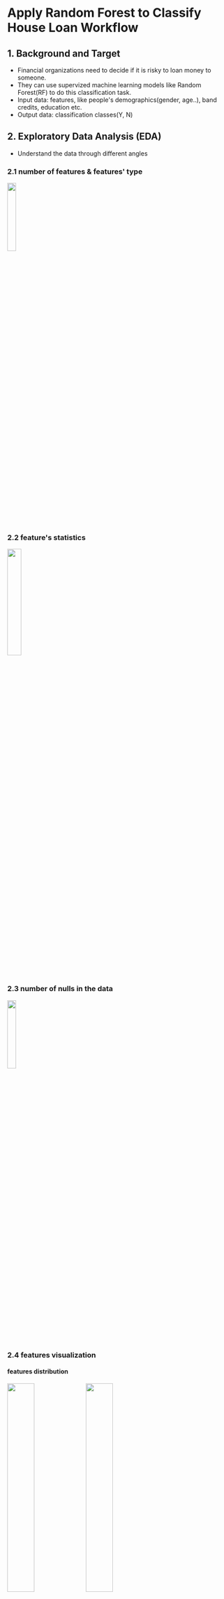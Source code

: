 # Apply Random Forest to Classify House Loan Workflow  

## 1. Background and Target
* Financial organizations need to decide if it is risky to loan money to someone.  
* They can use supervized machine learning models like Random Forest(RF) to do this classification task.  
* Input data: features, like people's demographics(gender, age..), band credits, education etc.  
* Output data: classification classes(Y, N)  

## 2. Exploratory Data Analysis (EDA)
* Understand the data through different angles
### 2.1 number of features & features' type
<div align="left">
<img src="https://github.com/GuilinXie/MachineLearning/blob/master/image/0_1_feature_viz.png" width="20%" height="20%"/>
</div>    

### 2.2 feature's statistics
<div align="left">
<img src="https://github.com/GuilinXie/MachineLearning/blob/master/image/0_2_feature_viz.png" width="25%" height="25%"/>
</div>    

### 2.3 number of nulls in the data
<div align="left">
<img src="https://github.com/GuilinXie/MachineLearning/blob/master/image/0_3_feature_viz.png" width="20%" height="20%"/>
</div>  

### 2.4 features visualization   
#### features distribution
<div align="left">
<img src="https://github.com/GuilinXie/MachineLearning/blob/master/image/1_feature_dist_viz.png" width="35%" height="35%"/>
<img src="https://github.com/GuilinXie/MachineLearning/blob/master/image/2_feature_viz.png" width="35%" height="35%"/>
</div>  

#### features & labels correlation
```
sns.set(style="ticks", color_codes=True)
sns.pairplot(train[['ApplicantIncome','CoapplicantIncome','LoanAmount','Loan_Status']], hue="Loan_Status", palette="coolwarm")
plt.show()
```

<div align="left">
<img src="https://github.com/GuilinXie/MachineLearning/blob/master/image/3_feature_label_pairplot_pic.png" width="50%" height="50%"/>
</div> 
  
    
## 2. Data Preprocessing
* Clean, filter, fill(imputer), transform, normalization, encoder(one-hot, LabelEncoder), feature-selection(selectKbest,chi-squared)
   
## 3. Model training & tuning params   
* RF model configuration example
```
rf = RandomForestClassifier(
                       bootstrap=True, ccp_alpha=0.0, class_weight=None,
                       criterion='gini', max_depth=4, max_features=4,
                       max_leaf_nodes=None, max_samples=None,
                       min_impurity_decrease=0.0, min_impurity_split=None,
                       min_samples_leaf=1, min_samples_split=2,
                       min_weight_fraction_leaf=0.0, n_estimators=20,
                       n_jobs=None, oob_score=False, random_state=None,
                       verbose=0, warm_start=False)
```
* The parameters for RF to tune is usually **max_depth**, **max_features**, and **n_estimators**
   
## 4. Evaluate model performance
* Possible Metrics:



| Metrics        | Classification           | Regression  |
| ------------- |:-------------:| -----:|
|   1    | Precison | MSE |
| 2      | Recall      |   RMSE |
|3 | F1     |    MAE |
| 4 | Accuracy      |    R^2 |
| 5 | ROC/AUC     |     |
| 6| Confusion Matrix    |     |

* Note:
**ROC/AUC** for binary classify  
Sensitivity(Recall, True Positive Rate)->ROC y-axis   
1-Specificity(False Positive Rate) -> ROC x-axis

**Clasification Report**
```
from sklearn.metrics import classification_report

result = classification_report(y_test, y_pred, target_names=rf[1].classes_)
for line in result.split("\r\n"):
    print(line)
```
<div align="left">
<img src="https://github.com/GuilinXie/MachineLearning/blob/master/image/classification_report.png" width="50%" height="50%"/>
</div>
**confusion matrix**  
* In my project, I used confusion matrix to check the model performance.  
```
from sklearn.metrics import confusion_matrix
import matplotlib.pyplot as plt
import seaborn as sns
%matplotlib inline

matrix = confusion_matrix(y_test, y_pred)
ax = sns.heatmap(matrix,annot=True,cbar=True,center=100.0,xticklabels=rf[1].classes_.tolist(),yticklabels=rf[1].classes_.tolist())
plt.ylabel("True Label")
plt.xlabel("Predicted Label")
bottom, top = ax.get_ylim()
ax.set_ylim(bottom, top)
# ax.set_ylim(bottom + 0.5, top - 0.5)
plt.title("Confusion Matrix")
```
<div align="left">
<img src="https://github.com/GuilinXie/MachineLearning/blob/master/image/confusion%20matrix.png" width="50%" height="50%"/>
</div>

## 5. Interpret Models
* LR model is not easy to interpret because of the random selection of samples and features,   
* However, we could still pick some of the individul trees to visulize the prediction logics.   
* In this project, I chose one tree(max_depth=4, max_features=4) from the forest to check how features contribute to the final classification.

<div align="left">
<img src="https://github.com/GuilinXie/MachineLearning/blob/master/image/tree_visulization.png" width="90%" height="80%"/>
</div>
```
estimator = rf[1].estimators_[1]
from sklearn.tree import export_graphviz

# Export as dot file
export_graphviz(estimator, 
                out_file='tree.dot', 
                feature_names = features,
                class_names = rf[1].classes_,
                rounded = True, proportion = False, 
                precision = 2, filled = True)
# Convert to png
# from subprocess import call
# #call(['dot', '-Tpng', 'tree.dot', '-o', 'tree.png', '-Gdpi=600'])

# call(['dot', '-Tpdf', 'tree.dot', '-o', 'C:\Users\LXie\Desktop\my_github\MachineLearning\LoanPrediction', '-Gdpi=600'])
# dot -Tpdf tree2.dot -o tree4.pdf -Gdpi=600 # use this command in cmd win10 to convert dot to pdf
# dot -Tpng tree2.dot -o tree5.png -Gdpi=600 # use this command in cmd win10 to convert dot to png
```

## 6. reference:  
1 https://www.kaggle.com/altruistdelhite04/loan-prediction-problem-dataset/tasks  
2 https://medium.com/vickdata/a-simple-guide-to-scikit-learn-pipelines-4ac0d974bdcf  
3 https://towardsdatascience.com/how-to-visualize-a-decision-tree-from-a-random-forest-in-python-using-scikit-learn-38ad2d75f21c  
4 https://blog.csdn.net/lumugua/article/details/83450005
